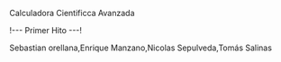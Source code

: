 Calculadora Cientificca Avanzada


!--- Primer Hito ---!

Sebastian orellana,Enrique Manzano,Nicolas Sepulveda,Tomás Salinas
